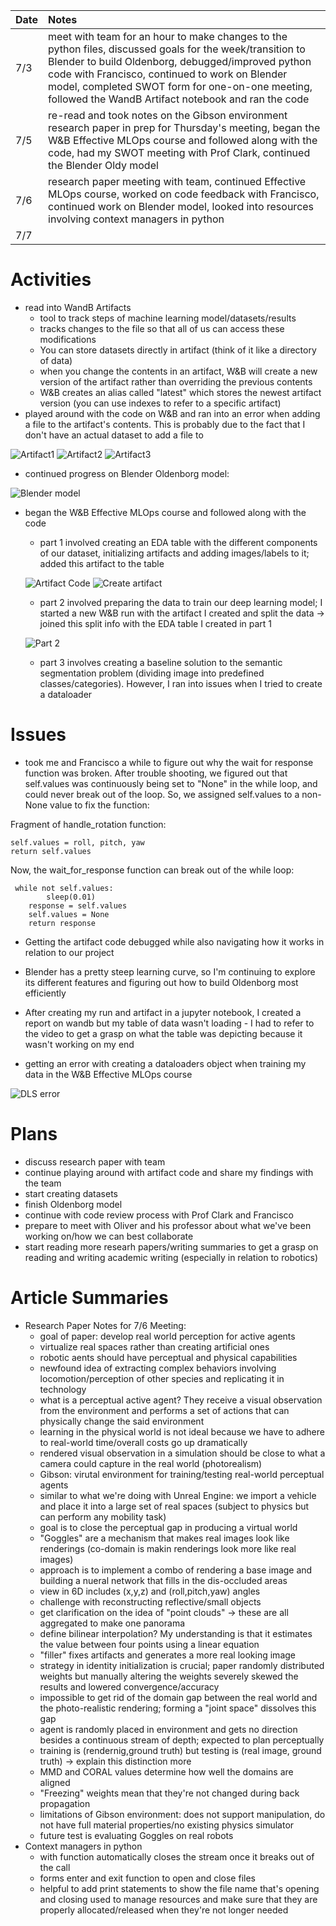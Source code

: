 | Date   | Notes
| :----- | :-------------------------------
|7/3 | meet with team for an hour to make changes to the python files, discussed goals for the week/transition to Blender to build Oldenborg, debugged/improved python code with Francisco, continued to work on Blender model, completed SWOT form for one-on-one meeting, followed the WandB Artifact notebook and ran the code
|7/5 | re-read and took notes on the Gibson environment research paper in prep for Thursday's meeting, began the W&B Effective MLOps course and followed along with the code, had my SWOT meeting with Prof Clark, continued the Blender Oldy model
|7/6 | research paper meeting with team, continued Effective MLOps course, worked on code feedback with Francisco, continued work on Blender model, looked into resources involving context managers in python
|7/7 | 

# Activities

- read into WandB Artifacts
    - tool to track steps of machine learning model/datasets/results
    - tracks changes to the file so that all of us can access these modifications
    - You can store datasets directly in artifact (think of it like a directory of data)
    - when you change the contents in an artifact, W&B will create a new version of the artifact rather than overriding the previous contents
    - W&B creates an alias called "latest" which stores the newest artifact version (you can use indexes to refer to a specific artifact)
- played around with the code on W&B and ran into an error when adding a file to the artifact's contents. This is probably due to the fact that I don't have an actual dataset to add a file to


![Artifact1](/assets/2023-07-10/artifactpt1.png)
![Artifact2](/assets/2023-07-10/artifactpt2.png)
![Artifact3](/assets/2023-07-10/artifactpt3.png)

- continued progress on Blender Oldenborg model:

![Blender model](/assets/2023-07-10/blender.png)

- began the W&B Effective MLOps course and followed along with the code
    - part 1 involved creating an EDA table with the different components of our dataset, initializing artifacts and adding images/labels to it; added this artifact to the table

    ![Artifact Code](/assets/2023-07-10/artifactcode.png)
    ![Create artifact](/assets/2023-07-10/createartifact.png)


    - part 2 involved preparing the data to train our deep learning model; I started a new W&B run with the artifact I created and split the data -> joined this split info with the EDA table I created in part 1

    ![Part 2](/assets/2023-07-10/part2.png)   

    - part 3 involves creating a baseline solution to the semantic segmentation problem (dividing image into predefined classes/categories). However, I ran into issues when I tried to create a dataloader

# Issues
- took me and Francisco a while to figure out why the wait for response function was broken. After trouble shooting, we figured out that self.values was continuously being set to "None" in the while loop, and could never break out of the loop. So, we assigned self.values to a non-None value to fix the function:

Fragment of handle_rotation function:

```
self.values = roll, pitch, yaw
return self.values
```

Now, the wait_for_response function can break out of the while loop:

```
 while not self.values:
        sleep(0.01)
    response = self.values
    self.values = None
    return response
```
- Getting the artifact code debugged while also navigating how it works in relation to our project

- Blender has a pretty steep learning curve, so I'm continuing to explore its different features and figuring out how to build Oldenborg most efficiently 

- After creating my run and artifact in a jupyter notebook, I created a report on wandb but my table of data wasn't loading - I had to refer to the video to get a grasp on what the table was depicting because it wasn't working on my end

- getting an error with creating a dataloaders object when training my data in the W&B Effective MLOps course

![DLS error](/assets/2023-07-10/dataloaderserror.png)

# Plans

- discuss research paper with team
- continue playing around with artifact code and share my findings with the team
- start creating datasets
- finish Oldenborg model
- continue with code review process with Prof Clark and Francisco
- prepare to meet with Oliver and his professor about what we've been working on/how we can best collaborate
- start reading more researh papers/writing summaries to get a grasp on reading and writing academic writing (especially in relation to robotics)

# Article Summaries

- Research Paper Notes for 7/6 Meeting:
    - goal of paper: develop real world perception for active agents
    - virtualize real spaces rather than creating artificial ones
    - robotic aents should have perceptual and physical capabilities
    - newfound idea of extracting complex behaviors involving locomotion/perception of other species and replicating it in technology
    - what is a perceptual active agent? They receive a visual observation from the environment and performs a set of actions that can physically change the said environment
    - learning in the physical world is not ideal because we have to adhere to real-world time/overall costs go up dramatically
    - rendered visual observation in a simulation should be close to what a camera could capture in the real world (photorealism)
    - Gibson: virutal environment for training/testing real-world perceptual agents
    - similar to what we're doing with Unreal Engine: we import a vehicle and place it into a large set of real spaces (subject to physics but can perform any mobility task)
    - goal is to close the perceptual gap in producing a virtual world
    - "Goggles" are a mechanism that makes real images look like renderings (co-domain is makin renderings look more like real images)
    - approach is to implement a combo of rendering a base image and building a nueral network that fills in the dis-occluded areas
    - view in 6D includes (x,y,z) and (roll,pitch,yaw) angles
    - challenge with reconstructing reflective/small objects
    - get clarification on the idea of "point clouds" -> these are all aggregated to make one panorama
    - define bilinear interpolation? My understanding is that it estimates the value between four points using a linear equation 
    - "filler" fixes artifacts and generates a more real looking image
    - strategy in identity initialization is crucial; paper randomly distributed weights but manually altering the weights severely skewed the results and lowered convergence/accuracy 
    - impossible to get rid of the domain gap between the real world and the photo-realistic rendering; forming a "joint space" dissolves this gap
    - agent is randomly placed in environment and gets no direction besides a continuous stream of depth; expected to plan perceptually
    - training is (rendernig,ground truth) but testing is (real image, ground truth) -> explain this distinction more
    - MMD and CORAL values determine how well the domains are aligned
    - "Freezing" weights mean that they're not changed during back propagation
    - limitations of Gibson environment: does not support manipulation, do not have full material properties/no existing physics simulator
    - future test is evaluating Goggles on real robots
- Context managers in python
    - with function automatically closes the stream once it breaks out of the call
    - forms enter and exit function to open and close files
    - helpful to add print statements to show the file name that's opening and closing
     used to manage resources and make sure that they are properly allocated/released when they're not longer needed